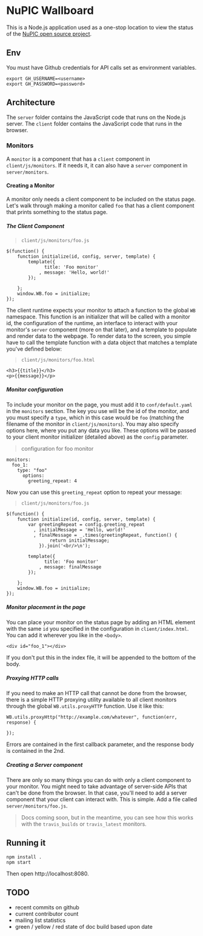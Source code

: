 # NuPIC Wallboard

This is a Node.js application used as a one-stop location to view the status of the [NuPIC open source project](http://numenta.org/nupic.html).

## Env

You must have Github credentials for API calls set as environment variables.

    export GH_USERNAME=<username>
    export GH_PASSWORD=<password>

## Architecture

The `server` folder contains the JavaScript code that runs on the Node.js server. The `client` folder contains the JavaScript code that runs in the browser. 

### Monitors

A `monitor` is a component that has a `client` component in `client/js/monitors`. If it needs it, it can also have a `server` component in `server/monitors`.

#### Creating a Monitor

A monitor only needs a client component to be included on the status page. Let's walk through making a monitor called `foo` that has a client component that prints something to the status page.

##### The Client Component

> `client/js/monitors/foo.js`

    $(function() {
        function initialize(id, config, server, template) {
            template({
                  title: 'Foo monitor'
                , message: 'Hello, world!'
            });

        };
        window.WB.foo = initialize;
    });

The client runtime expects your monitor to attach a function to the global `WB` namespace. This function is an initializer that will be called with a monitor id, the configuration of the runtime, an interface to interact with your monitor's `server` component (more on that later), and a template to populate and render data to the webpage. To render data to the screen, you simple have to call the template function with a data object that matches a template you've defined below:

> `client/js/monitors/foo.html`

    <h3>{{title}}</h3>
    <p>{{message}}</p>

##### Monitor configuration

To include your monitor on the page, you must add it to `conf/default.yaml` in the `monitors` section. The key you use will be the id of the monitor, and you must specify a `type`, which in this case would be `foo` (matching the filename of the monitor in `client/js/monitors`). You may also specify options here, where you put any data you like. These options will be passed to your client monitor initializer (detailed above) as the `config` parameter.

> configuration for foo monitor

    monitors:
      foo_1: 
        type: "foo"
          options: 
            greeting_repeat: 4

Now you can use this `greeting_repeat` option to repeat your message:

> `client/js/monitors/foo.js`

    $(function() {
        function initialize(id, config, server, template) {
            var greetingRepeat = config.greeting_repeat
              , initialMessage = 'Hello, world!'
              , finalMessage = _.times(greetingRepeat, function() {
                    return initialMessage;
                }).join('<br/>\n');

            template({
                  title: 'Foo monitor'
                , message: finalMessage
            });

        };
        window.WB.foo = initialize;
    });

##### Monitor placement in the page

You can place your monitor on the status page by adding an HTML element with the same `id` you specified in the configuration in `client/index.html`. You can add it wherever you like in the `<body>`.

    <div id="foo_1"></div>

If you don't put this in the index file, it will be appended to the bottom of the body.

##### Proxying HTTP calls

If you need to make an HTTP call that cannot be done from the browser, there is a simple HTTP proxying utility available to all client monitors through the global `WB.utils.proxyHTTP` function. Use it like this:

    WB.utils.proxyHttp("http://example.com/whatever", function(err, response) {
        
    });

Errors are contained in the first callback parameter, and the response body is contained in the 2nd.

##### Creating a Server component

There are only so many things you can do with only a client component to your monitor. You might need to take advantage of server-side APIs that can't be done from the browser. In that case, you'll need to add a server component that your client can interact with. This is simple. Add a file called `server/monitors/foo.js`. 

> Docs coming soon, but in the meantime, you can see how this works with the `travis_builds` or `travis_latest` monitors. 

## Running it

    npm install .
    npm start

Then open http://localhost:8080.

## TODO

- recent commits on github
- current contributor count
- mailing list statistics
- green / yellow / red state of doc build based upon date
